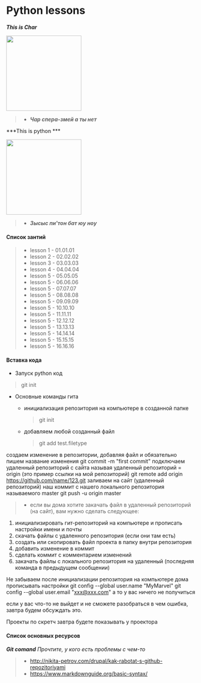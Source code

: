 # Python lessons

***This is Char***

<img src="https://vignette.wikia.nocookie.net/ninjago/images/0/07/%D0%96%D0%B5%D0%B7%D0%BB%D0%90%D1%84%D0%B8%D0%B3%D0%B5%D0%B7%D0%BB.jpg/revision/latest?cb=20190610091622&path-prefix=ru" width="200" height="200" />

> - ***Чар спера-змей а ты нет***

***This is python ***

<img src="https://upload.wikimedia.org/wikipedia/commons/thumb/0/0a/Python.svg/1024px-Python.svg.png" width="200" height="200" />

> - ***Зысыс пи'тон бат юу ноу***

#### Список зантий
> - lesson 1 - 01.01.01
> - lesson 2 - 02.02.02
> - lesson 3 - 03.03.03
> - lesson 4 - 04.04.04
> - lesson 5 - 05.05.05
> - lesson 5 - 06.06.06
> - lesson 5 - 07.07.07
> - lesson 5 - 08.08.08
> - lesson 5 - 09.09.09
> - lesson 5 - 10.10.10
> - lesson 5 - 11.11.11
> - lesson 5 - 12.12.12
> - lesson 5 - 13.13.13
> - lesson 5 - 14.14.14
> - lesson 5 - 15.15.15
> - lesson 5 - 16.16.16

#### Вставка кода

- Запуск python код
> git init

- Основные команды гита 
  * инициализация репозитория на компьютере в созданной папке
    > git init

  * добавляем любой созданный файл
    > git add test.filetype

создаем изменение в репозитории, добавляя файл и обязательно пишем название изменения
git commit -m "first commit"
подключаем удаленный репозиторий с сайта называя удаленный репозиторий = origin (это пример ссылки на мой репозиторий)
git remote add origin https://github.com/name/123.git
заливаем на сайт (удаленный репозиторий) наш коммит с нашего локального репозитория называемого master
git push -u origin master

> - если вы дома хотите закачать файл в удаленный репозиторий (на сайт), вам нужно сделать следующее:
1. инициализировать гит-репозиторий на компьютере и прописать настройки имени и почты
2. скачать файлы с удаленного репозитория (если они там есть)
3. создать или скопировать файл проекта в папку внутри репозитория
4. добавить изменение в коммит
5. сделать коммит с комментарием изменений
6. закачать файлы с локального репозитория на удаленный (последняя команда в предыдущем сообщении)

Не забываем после инициализации репозитория на компьютере дома прописывать настройки
git config --global user.name "MyMarvel"
git config --global user.email "xxx@xxx.com"
а то у вас ничего не получиться

если у вас что-то не выйдет и не сможете разобраться в чем ошибка, завтра будем обсуждать это. 

Проекты по скретч завтра будете показывать у проектора

#### Список основных ресурсов
***Git comand***
*Прочтите, у кого есть проблемы с чем-то*
> - http://nikita-petrov.com/drupal/kak-rabotat-s-github-repozitoriyami
> - https://www.markdownguide.org/basic-syntax/
